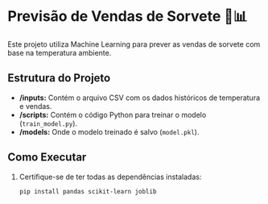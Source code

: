 # Previsão de Vendas de Sorvete 🍦📊

Este projeto utiliza Machine Learning para prever as vendas de sorvete com base na temperatura ambiente. 

## Estrutura do Projeto
- **/inputs:** Contém o arquivo CSV com os dados históricos de temperatura e vendas.
- **/scripts:** Contém o código Python para treinar o modelo (`train_model.py`).
- **/models:** Onde o modelo treinado é salvo (`model.pkl`).

## Como Executar
1. Certifique-se de ter todas as dependências instaladas:
   ```bash
   pip install pandas scikit-learn joblib
